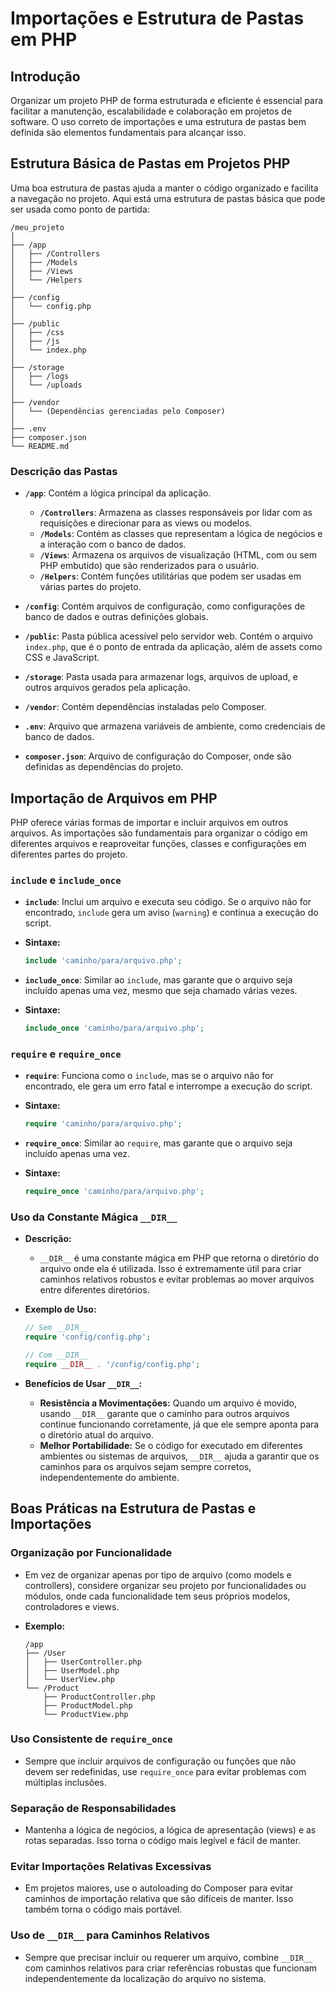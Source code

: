 # Importações e Estrutura de Pastas em PHP

## Introdução

Organizar um projeto PHP de forma estruturada e eficiente é essencial para facilitar a manutenção, escalabilidade e colaboração em projetos de software. O uso correto de importações e uma estrutura de pastas bem definida são elementos fundamentais para alcançar isso. 

## Estrutura Básica de Pastas em Projetos PHP

Uma boa estrutura de pastas ajuda a manter o código organizado e facilita a navegação no projeto. Aqui está uma estrutura de pastas básica que pode ser usada como ponto de partida:

```
/meu_projeto
│
├── /app
│   ├── /Controllers
│   ├── /Models
│   ├── /Views
│   └── /Helpers
│
├── /config
│   └── config.php
│
├── /public
│   ├── /css
│   ├── /js
│   └── index.php
│
├── /storage
│   ├── /logs
│   └── /uploads
│
├── /vendor
│   └── (Dependências gerenciadas pelo Composer)
│
├── .env
├── composer.json
└── README.md
```

### Descrição das Pastas

- **`/app`**: Contém a lógica principal da aplicação.
  - **`/Controllers`**: Armazena as classes responsáveis por lidar com as requisições e direcionar para as views ou modelos.
  - **`/Models`**: Contém as classes que representam a lógica de negócios e a interação com o banco de dados.
  - **`/Views`**: Armazena os arquivos de visualização (HTML, com ou sem PHP embutido) que são renderizados para o usuário.
  - **`/Helpers`**: Contém funções utilitárias que podem ser usadas em várias partes do projeto.

- **`/config`**: Contém arquivos de configuração, como configurações de banco de dados e outras definições globais.

- **`/public`**: Pasta pública acessível pelo servidor web. Contém o arquivo `index.php`, que é o ponto de entrada da aplicação, além de assets como CSS e JavaScript.

- **`/storage`**: Pasta usada para armazenar logs, arquivos de upload, e outros arquivos gerados pela aplicação.

- **`/vendor`**: Contém dependências instaladas pelo Composer.

- **`.env`**: Arquivo que armazena variáveis de ambiente, como credenciais de banco de dados.

- **`composer.json`**: Arquivo de configuração do Composer, onde são definidas as dependências do projeto.

## Importação de Arquivos em PHP

PHP oferece várias formas de importar e incluir arquivos em outros arquivos. As importações são fundamentais para organizar o código em diferentes arquivos e reaproveitar funções, classes e configurações em diferentes partes do projeto.

### `include` e `include_once`

- **`include`**: Inclui um arquivo e executa seu código. Se o arquivo não for encontrado, `include` gera um aviso (`warning`) e continua a execução do script.

- **Sintaxe:**
  ```php
  include 'caminho/para/arquivo.php';
  ```

- **`include_once`**: Similar ao `include`, mas garante que o arquivo seja incluído apenas uma vez, mesmo que seja chamado várias vezes.

- **Sintaxe:**
  ```php
  include_once 'caminho/para/arquivo.php';
  ```

### `require` e `require_once`

- **`require`**: Funciona como o `include`, mas se o arquivo não for encontrado, ele gera um erro fatal e interrompe a execução do script.

- **Sintaxe:**
  ```php
  require 'caminho/para/arquivo.php';
  ```

- **`require_once`**: Similar ao `require`, mas garante que o arquivo seja incluído apenas uma vez.

- **Sintaxe:**
  ```php
  require_once 'caminho/para/arquivo.php';
  ```

### Uso da Constante Mágica `__DIR__`

- **Descrição:**
  - `__DIR__` é uma constante mágica em PHP que retorna o diretório do arquivo onde ela é utilizada. Isso é extremamente útil para criar caminhos relativos robustos e evitar problemas ao mover arquivos entre diferentes diretórios.

- **Exemplo de Uso:**
  ```php
  // Sem __DIR__
  require 'config/config.php';

  // Com __DIR__
  require __DIR__ . '/config/config.php';
  ```

- **Benefícios de Usar `__DIR__`:**
  - **Resistência a Movimentações:** Quando um arquivo é movido, usando `__DIR__` garante que o caminho para outros arquivos continue funcionando corretamente, já que ele sempre aponta para o diretório atual do arquivo.
  - **Melhor Portabilidade:** Se o código for executado em diferentes ambientes ou sistemas de arquivos, `__DIR__` ajuda a garantir que os caminhos para os arquivos sejam sempre corretos, independentemente do ambiente.


## Boas Práticas na Estrutura de Pastas e Importações

### Organização por Funcionalidade

- Em vez de organizar apenas por tipo de arquivo (como models e controllers), considere organizar seu projeto por funcionalidades ou módulos, onde cada funcionalidade tem seus próprios modelos, controladores e views.

- **Exemplo:**
  ```
  /app
  ├── /User
  │   ├── UserController.php
  │   ├── UserModel.php
  │   └── UserView.php
  └── /Product
      ├── ProductController.php
      ├── ProductModel.php
      └── ProductView.php
  ```

### Uso Consistente de `require_once`
- Sempre que incluir arquivos de configuração ou funções que não devem ser redefinidas, use `require_once` para evitar problemas com múltiplas inclusões.

### Separação de Responsabilidades
- Mantenha a lógica de negócios, a lógica de apresentação (views) e as rotas separadas. Isso torna o código mais legível e fácil de manter.

### Evitar Importações Relativas Excessivas
- Em projetos maiores, use o autoloading do Composer para evitar caminhos de importação relativa que são difíceis de manter. Isso também torna o código mais portável.

### Uso de `__DIR__` para Caminhos Relativos
- Sempre que precisar incluir ou requerer um arquivo, combine `__DIR__` com caminhos relativos para criar referências robustas que funcionam independentemente da localização do arquivo no sistema.

